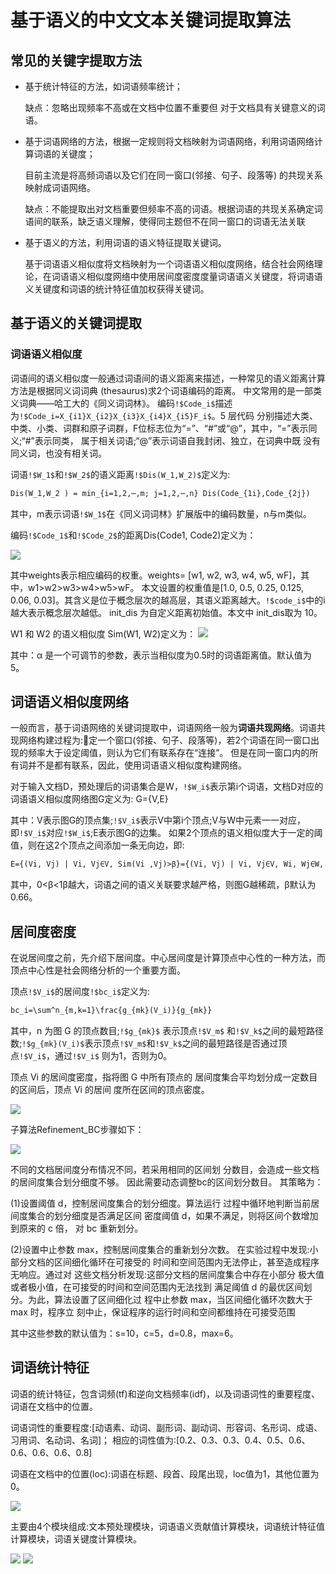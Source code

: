 # 基于语义的中文文本关键词提取算法

## 常见的关键字提取方法
- 基于统计特征的方法，如词语频率统计；

  缺点：忽略出现频率不高或在文档中位置不重要但 对于文档具有关键意义的词语。
  
- 基于词语网络的方法，根据一定规则将文档映射为词语网络，利用词语网络计算词语的关键度；
  
  目前主流是将高频词语以及它们在同一窗口(邻接、句子、段落等) 的共现关系映射成词语网络。
  
  缺点：不能提取出对文档重要但频率不高的词语。根据词语的共现关系确定词语间的联系，缺乏语义理解，使得同主题但不在同一窗口的词语无法关联
  
- 基于语义的方法，利用词语的语义特征提取关键词。
  
  基于词语语义相似度将文档映射为一个词语语义相似度网络，结合社会网络理论，在词语语义相似度网络中使用居间度密度度量词语语义关键度，将词语语义关键度和词语的统计特征值加权获得关键词。
  
## 基于语义的关键词提取

### 词语语义相似度
词语间的语义相似度一般通过词语间的语义距离来描述，一种常见的语义距离计算方法是根据同义词词典 (thesaurus)求2个词语编码的距离。
中文常用的是一部类义词典——哈工大的《同义词词林》。
编码`!$Code_i$`描述为`!$Code_i=X_{i1}X_{i2}X_{i3}X_{i4}X_{i5}F_i$`。5 层代码 分别描述大类、中类、小类、词群和原子词群，F位标志位为“=”、“#”或“@”，其中，“=”表示同义;“#”表示同类， 属于相关词语;“@”表示词语自我封闭、独立，在词典中既 没有同义词，也没有相关词。

词语`!$W_1$`和`!$W_2$`的语义距离`!$Dis(W_1,W_2)$`定义为:

```markdown
Dis(W_1,W_2 ) = min_{i=1,2,⋯,m; j=1,2,⋯,n} Dis(Code_{1i},Code_{2j}) 
```
其中，m表示词语`!$W_1$`在《同义词词林》扩展版中的编码数量，n与m类似。

编码`!$Code_1$`和`!$Code_2$`的距离Dis(Code1, Code2)定义为：

![](../images/编码距离.png)

其中weights表示相应编码的权重。weights= [w1, w2, w3, w4, w5, wF]，其中，w1>w2>w3>w4>w5>wF。
本文设置的权重值是[1.0, 0.5, 0.25, 0.125, 0.06, 0.03]。其含义是位于概念层次的越高层，其语义距离越大。`!$code_i$`中的i越大表示概念层次越低。
init_dis 为自定义距离初始值。本文中 init_dis取为 10。

W1 和 W2 的语义相似度 Sim(W1, W2)定义为：
![](../images/词的语义相似度度量.png)

其中：α 是一个可调节的参数，表示当相似度为0.5时的词语距离值。默认值为5。

## 词语语义相似度网络

一般而言，基于词语网络的关键词提取中，词语网络一般为**词语共现网络**。词语共现网络构建过程为:􏱄定一个窗口(邻接、句子、段落等)，若2个词语在同一窗口出现的频率大于设定阈值，则认为它们有联系存在“连接”。
但是在同一窗口内的所有词并不是都有联系，因此，使用词语语义相似度构建网络。

对于输入文档D，预处理后的词语集合是W，`!$W_i$`表示第i个词语，文档D对应的词语语义相似度网络图G定义为:
G={V,E}

其中：V表示图G的顶点集;`!$V_i$`表示V中第i个顶点;V与W中元素一一对应，即`!$V_i$`对应`!$W_i$`;E表示图G的边集。
如果2个顶点的语义相似度大于一定的阈值，则在这2个顶点之间添加一条无向边，即:

```markdown
E={(Vi, Vj) | Vi, Vj∈V, Sim(Vi ,Vj)>β}={(Vi, Vj) | Vi, Vj∈V, Wi, Wj∈W, Sim(Wi ,Wj)>β}
```

其中，0<β<1β越大，词语之间的语义关联要求越严格，则图G越稀疏，β默认为0.66。

## 居间度密度

在说居间度之前，先介绍下居间度。中心居间度是计算顶点中心性的一种方法，而顶点中心性是社会网络分析的一个重要方面。

顶点`!$V_i$`的居间度`!$bc_i$`定义为:

```markdown
bc_i=\sum^n_{m,k=1}\frac{g_{mk}(V_i)}{g_{mk}}
```

其中，n 为图 G 的顶点数目;`!$g_{mk}$` 表示顶点`!$V_m$` 和`!$V_k$`之间的最短路径数;`!$g_{mk}(V_i)$`表示顶点`!$V_m$`和`!$V_k$`之间的最短路径是否通过顶点`!$V_i$`，通过`!$V_i$` 则为1，否则为0。

顶点 Vi 的居间度密度，指将图 G 中所有顶点的 居间度集合平均划分成一定数目的区间后，顶点 Vi 的居间 度所在区间的顶点密度。

![](../images/居间度密度计算方法.png)

子算法Refinement_BC步骤如下：

![](../images/子算法Refinement_BC.png)

不同的文档居间度分布情况不同，若采用相同的区间划 分数目，会造成一些文档的居间度集合划分细度不够。
因此需要动态调整bc的区间划分数目。
其策略为：

(1)设置阈值 d，控制居间度集合的划分细度。算法运行 过程中循环地判断当前居间度集合的划分细度是否满足区间 密度阈值 d，如果不满足，则将区间个数增加到原来的 c 倍， 对 bc 重新划分。

(2)设置中止参数 max，控制居间度集合的重新划分次数。 在实验过程中发现:小部分文档的区间细化循环在可接受的 时间和空间范围内无法停止，甚至造成程序无响应。通过对 这些文档分析发现:这部分文档的居间度集合中存在小部分 极大值或者极小值，在可接受的时间和空间范围内无法找到 满足阈值 d 的最优区间划分。为此，算法设置了区间细化过 程中止参数 max，当区间细化循环次数大于 max 时，程序立 刻中止，保证程序的运行时间和空间都维持在可接受范围

其中这些参数的默认值为：s=10，c=5，d=0.8，max=6。

## 词语统计特征

词语的统计特征，包含词频(tf)和逆向文档频率(idf)，以及词语词性的重要程度、词语在文档中的位置。

词语词性的重要程度:[动语素、动词、副形词、副动词、形容词、名形词、成语、习用词、名动词、名词]；
相应的词性值为:[0.2、0.3、0.3、0.4、0.5、0.6、0.6、0.6、0.6、0.8]

词语在文档中的位置(loc):词语在标题、段首、段尾出现，loc值为1，其他位置为0。

![](../images/SKE算法逻辑结构.png)

主要由4个模块组成:文本预处理模块，词语语义贡献值计算模块，词语统计特征值计算模块，词语关键度计算模块。


![](../images/SKE算法处理步骤1.png)
![](../images/SKE算法处理步骤2.png)









